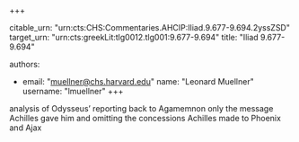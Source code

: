 +++


citable_urn: "urn:cts:CHS:Commentaries.AHCIP:Iliad.9.677-9.694.2yssZSD"
target_urn: "urn:cts:greekLit:tlg0012.tlg001:9.677-9.694"
title: "Iliad 9.677-9.694"

authors:
- email: "muellner@chs.harvard.edu"
  name: "Leonard Muellner"
  username: "lmuellner"
+++

<p>analysis of Odysseus’ reporting back to Agamemnon only the message Achilles gave him and omitting the concessions Achilles made to Phoenix and Ajax</p>